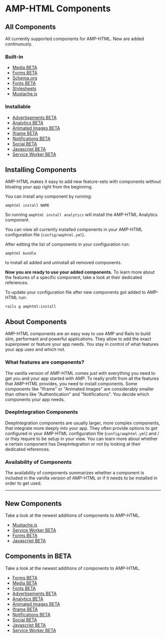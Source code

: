
# AMP-HTML Components


## All Components

All currently supported components for AMP-HTML. New are added continuously.

### Built-in

* [Media BETA](https://github.com/jonhue/amphtml/blob/master/lib/amphtml/components/docs/media.md)
* [Forms BETA](https://github.com/jonhue/amphtml/blob/master/lib/amphtml/components/docs/forms.md)
* [Schema.org](https://github.com/jonhue/amphtml/blob/master/lib/amphtml/components/docs/schema.md)
* [Fonts BETA](https://github.com/jonhue/amphtml/blob/master/lib/amphtml/components/docs/fonts.md)
* [Stylesheets](https://github.com/jonhue/amphtml/blob/master/lib/amphtml/components/docs/stylesheets.md)
* [Mustache.js](https://github.com/jonhue/amphtml/blob/master/lib/amphtml/components/docs/mustache.md)

### Installable

* [Advertisements BETA](https://github.com/jonhue/amphtml/blob/master/lib/amphtml/components/docs/ad.md)
* [Analytics BETA](https://github.com/jonhue/amphtml/blob/master/lib/amphtml/components/docs/analytics.md)
* [Animated Images BETA](https://github.com/jonhue/amphtml/blob/master/lib/amphtml/components/docs/anim.md)
* [Iframe BETA](https://github.com/jonhue/amphtml/blob/master/lib/amphtml/components/docs/iframe.md)
* [Notifications BETA](https://github.com/jonhue/amphtml/blob/master/lib/amphtml/components/docs/notifications.md)
* [Social BETA](https://github.com/jonhue/amphtml/blob/master/lib/amphtml/components/docs/social.md)
* [Javascript BETA](https://github.com/jonhue/amphtml/blob/master/lib/amphtml/components/docs/javascript.md)
* [Service Worker BETA](https://github.com/jonhue/amphtml/blob/master/lib/amphtml/components/docs/service_worker.md)


## Installing Components

AMP-HTML makes it easy to add new feature-sets with components without bloating your app right from the beginning.

You can install any component by running:

    amphtml install NAME

So running `amphtml install analytics` will install the AMP-HTML Analytics component.

You can view all currently installed components in your AMP-HTML configuration file (`config/amphtml.yml`).

After editing the list of components in your configuration run:

    amphtml bundle

to install all added and uninstall all removed components.

**Now you are ready to use your added components.**
To learn more about the features of a specific component, take a look at their dedicated references.

To update your configuration file after new components got added to AMP-HTML run:

    rails g amphtml:install


## About Components

AMP-HTML components are an easy way to use AMP and Rails to build slim, performant and powerful applications. They allow to add the exact superpower or feature your app needs. You stay in control of what features your app uses and which not.

### What features are components?

The vanilla version of AMP-HTML comes just with everything you need to get you and your app started with AMP. To really profit from all the features that AMP-HTML provides, you need to install components. Some components like "Iframe" or "Animated Images" are considerably smaller than others like "Authentication" and "Notifications". You decide which components your app needs.

### DeepIntegration Components

DeepIntegration components are usually larger, more complex components, that integrate more deeply into your app. They often provide options to get configured in your AMP-HTML configuration file (`config/amphtml.yml`) and / or they require to be setup in your view. You can learn more about whether a certain component has DeepIntegration or not by looking at their dedicated references.

### Availability of Components

The availability of components summarizes whether a component is included in the vanilla version of AMP-HTML or if it needs to be installed in order to get used.

---

## New Components

Take a look at the newest additions of components to AMP-HTML.

* [Mustache.js](https://github.com/jonhue/amphtml/blob/master/lib/amphtml/components/docs/mustache.md)
* [Service Worker BETA](https://github.com/jonhue/amphtml/blob/master/lib/amphtml/components/docs/service_worker.md)
* [Forms BETA](https://github.com/jonhue/amphtml/blob/master/lib/amphtml/components/docs/forms.md)
* [Javascript BETA](https://github.com/jonhue/amphtml/blob/master/lib/amphtml/components/docs/javascript.md)


## Components in BETA

Take a look at the newest additions of components to AMP-HTML.

* [Forms BETA](https://github.com/jonhue/amphtml/blob/master/lib/amphtml/components/docs/forms.md)
* [Media BETA](https://github.com/jonhue/amphtml/blob/master/lib/amphtml/components/docs/media.md)
* [Fonts BETA](https://github.com/jonhue/amphtml/blob/master/lib/amphtml/components/docs/fonts.md)
* [Advertisements BETA](https://github.com/jonhue/amphtml/blob/master/lib/amphtml/components/docs/ad.md)
* [Analytics BETA](https://github.com/jonhue/amphtml/blob/master/lib/amphtml/components/docs/analytics.md)
* [Animated Images BETA](https://github.com/jonhue/amphtml/blob/master/lib/amphtml/components/docs/anim.md)
* [Iframe BETA](https://github.com/jonhue/amphtml/blob/master/lib/amphtml/components/docs/iframe.md)
* [Notifications BETA](https://github.com/jonhue/amphtml/blob/master/lib/amphtml/components/docs/notifications.md)
* [Social BETA](https://github.com/jonhue/amphtml/blob/master/lib/amphtml/components/docs/social.md)
* [Javascript BETA](https://github.com/jonhue/amphtml/blob/master/lib/amphtml/components/docs/javascript.md)
* [Service Worker BETA](https://github.com/jonhue/amphtml/blob/master/lib/amphtml/components/docs/service_worker.md)
